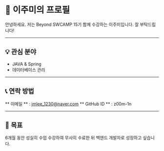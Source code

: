 # 👋 이주미의 프로필
 안녕하세요. 저는 Beyond SWCAMP 15기 함께 수강하는 이주미입니다. 잘 부탁드립니다!

---
## 💡 관심 분야
- JAVA & Spring
- 데이터베이스 관리

---

## 📞 연락 방법
** 이메일 ** : jmlee_1230@naver.com
** GitHub ID ** : z00m-1n

---

## 🎯 목표
6개월 동안 성실히 수업 수강하여 무사히 수료한 뒤 백엔드 개발자로 성장하고 싶습니다.